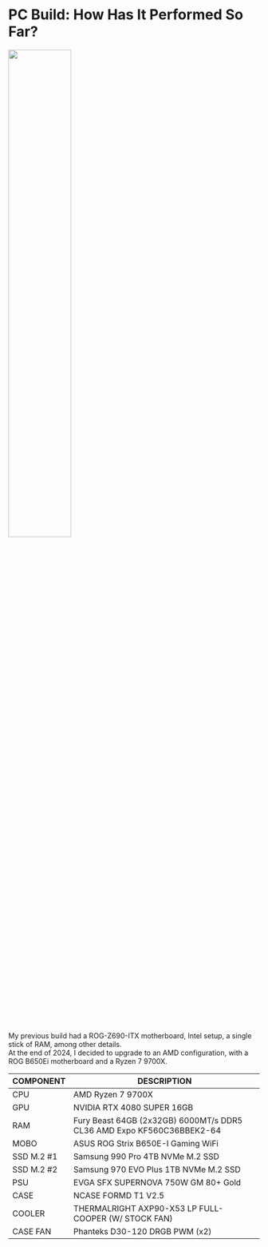 # PC Build: How Has It Performed So Far?

<img src="assets/black-build-1.JPEG" width="50%" >

My previous build had a ROG-Z690-ITX motherboard, Intel setup, a single stick of RAM, among other details.  
At the end of 2024, I decided to upgrade to an AMD configuration, with a ROG B650Ei motherboard and a Ryzen 7 9700X.

| COMPONENT | DESCRIPTION |
| --- | --- |
| CPU | AMD Ryzen 7 9700X |
| GPU | NVIDIA RTX 4080 SUPER 16GB |
| RAM | Fury Beast 64GB (2x32GB) 6000MT/s DDR5 CL36 AMD Expo KF560C36BBEK2-64 |
| MOBO | ASUS ROG Strix B650E-I Gaming WiFi |
| SSD M.2 #1 | Samsung 990 Pro 4TB NVMe M.2 SSD |
| SSD M.2 #2 | Samsung 970 EVO Plus 1TB NVMe M.2 SSD |
| PSU | EVGA SFX SUPERNOVA 750W GM 80+ Gold |
| CASE | NCASE FORMD T1 V2.5 |
| COOLER | THERMALRIGHT AXP90-X53 LP FULL-COOPER (W/ STOCK FAN) |
| CASE FAN | Phanteks D30-120 DRGB PWM (x2) |

<img src="assets/2025/build-overview-1.JPEG" width="80%" style="transform:rotate(-90deg);margin-left:5em">

## Gallery

<!-- table of images -->
|  |  |
| --- | --- |
| <img src="assets/2025/IMG_4396.JPEG" > | <img src="assets/2025/IMG_4398.JPEG" > |
| <img src="assets/2025/IMG_4413.JPEG" > | <img src="assets/2025/IMG_4400.JPEG" > |
| <img src="assets/2025/IMG_4401.JPEG" > | <img src="assets/2025/IMG_4418.JPEG" > |

## Custom Cables

- 24-pin cable is a custom-made by myself, using default cable as reference. pins/connectors were bought from AliExpress.
- 8-pin CPU cable the same as the 24-pin.
- GPU 12VHPWR cable was purschased from dreambigbyray.com


## GPU Support for the RTX 4080 SUPER

GPU support bracket for the RTX 4080 SUPER, 3D printed (EIGA model: ...)

My goal with this bracket is to avoid any bending and/or sagging of the GPU. Before installing it, the GPU wasn't well supported and would visibly move depending on the case's position. I use the case on a mount under the desk, in a horizontal position, and noticed how the GPU's weight caused imbalance.

<img src="assets/2025/IMG_4405.JPEG" width="50%" >
<img src="assets/2025/IMG_4404.JPEG" width="50%" >
<img src="assets/2025/IMG_4403.JPEG" width="50%" >

## M.2 SSDs Setup

This motherboard has 2 M.2 slots — one on the back and one on the front.

The rear M.2 is a Samsung 970 EVO Plus 1TB, and the front one is a Samsung 990 Pro 4TB.

For the rear M.2, when mounted directly in the back slot, temperatures were high — around 55-60°C under continuous use. Since this approaches the harmful temperature range (70°C), I decided to try an M.2 extension.

<img src="assets/m2-extension-nodrive-w-screw.png" width="50%">

This greatly improved M.2 temps, as it’s now in an area with better airflow. It also enabled the possibility of using a heatsink for the M.2.

<img src="assets/2025/IMG_4408.JPEG" width="50%" >

There were two options — use the screw hole provided by the case or 3M Velcro tape. I went with Velcro tape for now, pending further testing.

<img src="assets/2025/IMG_4411.JPEG" width="50%" >
<img src="assets/2025/IMG_4410.JPEG" width="50%" >
<img src="assets/2025/IMG_4406.JPEG" width="50%" >

## Benchmarks / Performance Tests

My goal with this build — especially the CPU — is to maintain 5GHz on all cores, with good performance and temperatures.  
To achieve this, I used BIOS tweaks: PBO2, Curve Optimizer, and thermal limits.

I learned a lot from this video: https://www.youtube.com/watch?v=gyd7VDRApjM&t=35s

(BIOS screenshots coming soon...)

- For RAM, I’m currently running at 5600 MT/s, since using 6000 MT/s caused higher RAM stick temps without a noticeable performance gain.

<img src="assets/2025/IMG_4423.JPEG" width="50%" >
<img src="assets/2025/IMG_4426.JPEG" width="50%" >
<img src="assets/2025/IMG_4429.JPEG" width="50%" >
